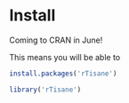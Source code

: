 # Install 
Coming to CRAN in June!

This means you will be able to
```R
install.packages('rTisane')

library('rTisane')
```